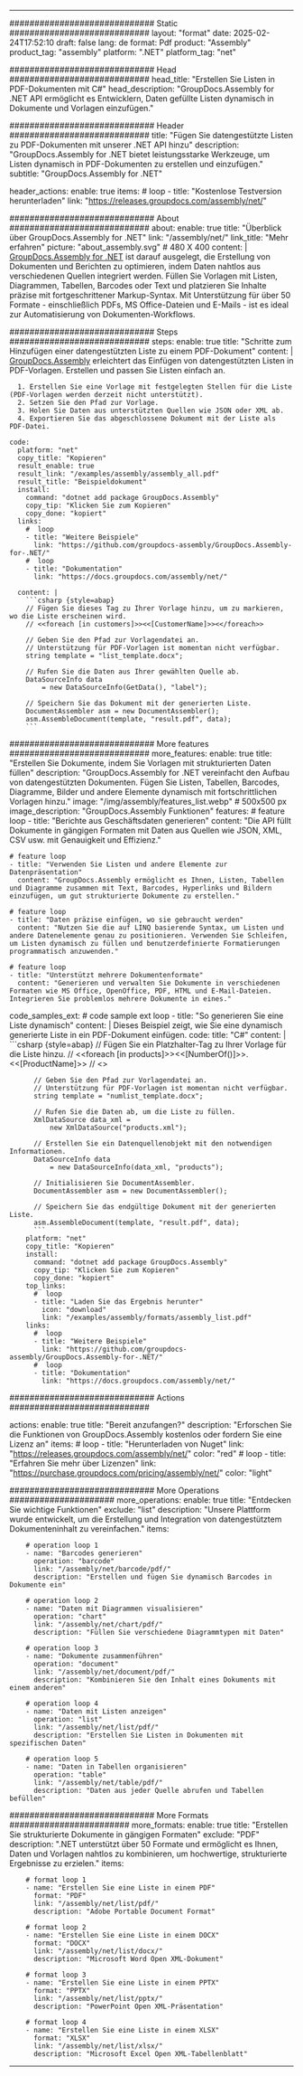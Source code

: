 



---
############################# Static ############################
layout: "format"
date:  2025-02-24T17:52:10
draft: false
lang: de
format: Pdf
product: "Assembly"
product_tag: "assembly"
platform: ".NET"
platform_tag: "net"

############################# Head ############################
head_title: "Erstellen Sie Listen in PDF-Dokumenten mit C#"
head_description: "GroupDocs.Assembly for .NET API ermöglicht es Entwicklern, Daten gefüllte Listen dynamisch in Dokumente und Vorlagen einzufügen."

############################# Header ############################
title: "Fügen Sie datengestützte Listen zu PDF-Dokumenten mit unserer .NET API hinzu" 
description: "GroupDocs.Assembly for .NET bietet leistungsstarke Werkzeuge, um Listen dynamisch in PDF-Dokumenten zu erstellen und einzufügen."
subtitle: "GroupDocs.Assembly for .NET" 

header_actions:
  enable: true
  items:
    #  loop
    - title: "Kostenlose Testversion herunterladen"
      link: "https://releases.groupdocs.com/assembly/net/"
      
############################# About ############################
about:
    enable: true
    title: "Überblick über GroupDocs.Assembly for .NET"
    link: "/assembly/net/"
    link_title: "Mehr erfahren"
    picture: "about_assembly.svg" # 480 X 400
    content: |
       [GroupDocs.Assembly for .NET](/assembly/net/) ist darauf ausgelegt, die Erstellung von Dokumenten und Berichten zu optimieren, indem Daten nahtlos aus verschiedenen Quellen integriert werden. Füllen Sie Vorlagen mit Listen, Diagrammen, Tabellen, Barcodes oder Text und platzieren Sie Inhalte präzise mit fortgeschrittener Markup-Syntax. Mit Unterstützung für über 50 Formate - einschließlich PDFs, MS Office-Dateien und E-Mails - ist es ideal zur Automatisierung von Dokumenten-Workflows.

############################# Steps ############################
steps:
    enable: true
    title: "Schritte zum Hinzufügen einer datengestützten Liste zu einem PDF-Dokument"
    content: |
      [GroupDocs.Assembly](/assembly/net/) erleichtert das Einfügen von datengestützten Listen in PDF-Vorlagen. Erstellen und passen Sie Listen einfach an.
      
      1. Erstellen Sie eine Vorlage mit festgelegten Stellen für die Liste (PDF-Vorlagen werden derzeit nicht unterstützt).
      2. Setzen Sie den Pfad zur Vorlage.
      3. Holen Sie Daten aus unterstützten Quellen wie JSON oder XML ab.
      4. Exportieren Sie das abgeschlossene Dokument mit der Liste als PDF-Datei.
   
    code:
      platform: "net"
      copy_title: "Kopieren"
      result_enable: true
      result_link: "/examples/assembly/assembly_all.pdf"
      result_title: "Beispieldokument"
      install:
        command: "dotnet add package GroupDocs.Assembly"
        copy_tip: "Klicken Sie zum Kopieren"
        copy_done: "kopiert"
      links:
        #  loop
        - title: "Weitere Beispiele"
          link: "https://github.com/groupdocs-assembly/GroupDocs.Assembly-for-.NET/"
        #  loop
        - title: "Dokumentation"
          link: "https://docs.groupdocs.com/assembly/net/"
          
      content: |
        ```csharp {style=abap}
        // Fügen Sie dieses Tag zu Ihrer Vorlage hinzu, um zu markieren, wo die Liste erscheinen wird.
        // <<foreach [in customers]>><<[CustomerName]>><</foreach>>

        // Geben Sie den Pfad zur Vorlagendatei an.
        // Unterstützung für PDF-Vorlagen ist momentan nicht verfügbar.
        string template = "list_template.docx";

        // Rufen Sie die Daten aus Ihrer gewählten Quelle ab.
        DataSourceInfo data 
            = new DataSourceInfo(GetData(), "label");

        // Speichern Sie das Dokument mit der generierten Liste.
        DocumentAssembler asm = new DocumentAssembler();
        asm.AssembleDocument(template, "result.pdf", data);
        ```            

############################# More features ############################
more_features:
  enable: true
  title: "Erstellen Sie Dokumente, indem Sie Vorlagen mit strukturierten Daten füllen"
  description: "GroupDocs.Assembly for .NET vereinfacht den Aufbau von datengestützten Dokumenten. Fügen Sie Listen, Tabellen, Barcodes, Diagramme, Bilder und andere Elemente dynamisch mit fortschrittlichen Vorlagen hinzu."
  image: "/img/assembly/features_list.webp" # 500x500 px
  image_description: "GroupDocs.Assembly Funktionen"
  features:
    # feature loop
    - title: "Berichte aus Geschäftsdaten generieren"
      content: "Die API füllt Dokumente in gängigen Formaten mit Daten aus Quellen wie JSON, XML, CSV usw. mit Genauigkeit und Effizienz."

    # feature loop
    - title: "Verwenden Sie Listen und andere Elemente zur Datenpräsentation"
      content: "GroupDocs.Assembly ermöglicht es Ihnen, Listen, Tabellen und Diagramme zusammen mit Text, Barcodes, Hyperlinks und Bildern einzufügen, um gut strukturierte Dokumente zu erstellen."

    # feature loop
    - title: "Daten präzise einfügen, wo sie gebraucht werden"
      content: "Nutzen Sie die auf LINQ basierende Syntax, um Listen und andere Datenelemente genau zu positionieren. Verwenden Sie Schleifen, um Listen dynamisch zu füllen und benutzerdefinierte Formatierungen programmatisch anzuwenden."

    # feature loop
    - title: "Unterstützt mehrere Dokumentenformate"
      content: "Generieren und verwalten Sie Dokumente in verschiedenen Formaten wie MS Office, OpenOffice, PDF, HTML und E-Mail-Dateien. Integrieren Sie problemlos mehrere Dokumente in eines."
      
  code_samples_ext:
    # code sample ext loop
    - title: "So generieren Sie eine Liste dynamisch"
      content: |
        Dieses Beispiel zeigt, wie Sie eine dynamisch generierte Liste in ein PDF-Dokument einfügen.
      code:
        title: "C#"
        content: |
          ```csharp {style=abap}
          // Fügen Sie ein Platzhalter-Tag zu Ihrer Vorlage für die Liste hinzu.
          // <<foreach [in products]>><<[NumberOf()]>>. <<[ProductName]>>
          // <</foreach>>

          // Geben Sie den Pfad zur Vorlagendatei an.
          // Unterstützung für PDF-Vorlagen ist momentan nicht verfügbar.
          string template = "numlist_template.docx";

          // Rufen Sie die Daten ab, um die Liste zu füllen.
          XmlDataSource data_xml =
              new XmlDataSource("products.xml");

          // Erstellen Sie ein Datenquellenobjekt mit den notwendigen Informationen.
          DataSourceInfo data 
              = new DataSourceInfo(data_xml, "products");

          // Initialisieren Sie DocumentAssembler.
          DocumentAssembler asm = new DocumentAssembler();

          // Speichern Sie das endgültige Dokument mit der generierten Liste.
          asm.AssembleDocument(template, "result.pdf", data);
          ```
        platform: "net"
        copy_title: "Kopieren"
        install:
          command: "dotnet add package GroupDocs.Assembly"
          copy_tip: "Klicken Sie zum Kopieren"
          copy_done: "kopiert"
        top_links:
          #  loop
          - title: "Laden Sie das Ergebnis herunter"
            icon: "download"
            link: "/examples/assembly/formats/assembly_list.pdf"
        links:
          #  loop
          - title: "Weitere Beispiele"
            link: "https://github.com/groupdocs-assembly/GroupDocs.Assembly-for-.NET/"
          #  loop
          - title: "Dokumentation"
            link: "https://docs.groupdocs.com/assembly/net/"
            

            


############################# Actions ############################

actions:
  enable: true
  title: "Bereit anzufangen?"
  description: "Erforschen Sie die Funktionen von GroupDocs.Assembly kostenlos oder fordern Sie eine Lizenz an"
  items:
    #  loop
    - title: "Herunterladen von Nuget"
      link: "https://releases.groupdocs.com/assembly/net/"
      color: "red"
        #  loop
    - title: "Erfahren Sie mehr über Lizenzen"
      link: "https://purchase.groupdocs.com/pricing/assembly/net/"
      color: "light"


############################# More Operations #####################
more_operations:
    enable: true
    title: "Entdecken Sie wichtige Funktionen"
    exclude: "list"
    description: "Unsere Plattform wurde entwickelt, um die Erstellung und Integration von datengestütztem Dokumenteninhalt zu vereinfachen."
    items: 
          
        # operation loop 1
        - name: "Barcodes generieren"
          operation: "barcode"
          link: "/assembly/net/barcode/pdf/"
          description: "Erstellen und fügen Sie dynamisch Barcodes in Dokumente ein"

        # operation loop 2
        - name: "Daten mit Diagrammen visualisieren"
          operation: "chart"
          link: "/assembly/net/chart/pdf/"
          description: "Füllen Sie verschiedene Diagrammtypen mit Daten"

        # operation loop 3
        - name: "Dokumente zusammenführen"
          operation: "document"
          link: "/assembly/net/document/pdf/"
          description: "Kombinieren Sie den Inhalt eines Dokuments mit einem anderen"

        # operation loop 4
        - name: "Daten mit Listen anzeigen"
          operation: "list"
          link: "/assembly/net/list/pdf/"
          description: "Erstellen Sie Listen in Dokumenten mit spezifischen Daten"

        # operation loop 5
        - name: "Daten in Tabellen organisieren"
          operation: "table"
          link: "/assembly/net/table/pdf/"
          description: "Daten aus jeder Quelle abrufen und Tabellen befüllen"
         
          
############################# More Formats ########################
more_formats:
    enable: true
    title: "Erstellen Sie strukturierte Dokumente in gängigen Formaten"
    exclude: "PDF"
    description: ".NET unterstützt über 50 Formate und ermöglicht es Ihnen, Daten und Vorlagen nahtlos zu kombinieren, um hochwertige, strukturierte Ergebnisse zu erzielen."
    items: 
          
        # format loop 1
        - name: "Erstellen Sie eine Liste in einem PDF"
          format: "PDF"
          link: "/assembly/net/list/pdf/"
          description: "Adobe Portable Document Format"
          
        # format loop 2
        - name: "Erstellen Sie eine Liste in einem DOCX"
          format: "DOCX"
          link: "/assembly/net/list/docx/"
          description: "Microsoft Word Open XML-Dokument"
          
        # format loop 3
        - name: "Erstellen Sie eine Liste in einem PPTX"
          format: "PPTX"
          link: "/assembly/net/list/pptx/"
          description: "PowerPoint Open XML-Präsentation"
          
        # format loop 4
        - name: "Erstellen Sie eine Liste in einem XLSX"
          format: "XLSX"
          link: "/assembly/net/list/xlsx/"
          description: "Microsoft Excel Open XML-Tabellenblatt"


          

---